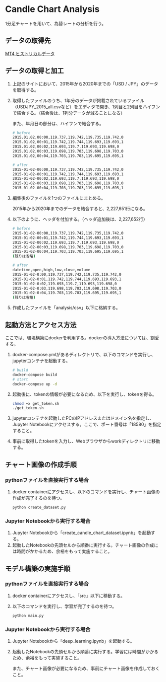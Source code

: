 # Candle Chart Analysis
1分足チャートを用いて、為替レートの分析を行う。

## データの取得先
[MT4 ヒストリカルデータ](https://www.axiory.com/jp/how-to-install/mt4-historical-data)

## データの取得と加工
1. 上記のサイトにおいて、2015年から2020年までの「USD / JPY」のデータを取得する。
1. 取得したファイルのうち、1年分のデータが掲載されているファイル（USDJPY_2015_all.csvなど）をエディタで開き、1列目と2列目をハイフンで結合する。（結合後は、1列分データが減ることになる）

    また、年月日の部分は、ハイフンで結合する。

    ```bash
    # before
    2015.01.02,00:00,119.737,119.742,119.735,119.742,0
    2015.01.02,00:01,119.742,119.744,119.693,119.693,1
    2015.01.02,00:02,119.693,119.7,119.693,119.698,0
    2015.01.02,00:03,119.698,119.703,119.698,119.703,0
    2015.01.02,00:04,119.703,119.703,119.695,119.695,1

    # after
    2015-01-02-00:00,119.737,119.742,119.735,119.742,0
    2015-01-02-00:01,119.742,119.744,119.693,119.693,1
    2015-01-02-00:02,119.693,119.7,119.693,119.698,0
    2015-01-02-00:03,119.698,119.703,119.698,119.703,0
    2015-01-02-00:04,119.703,119.703,119.695,119.695,1
    ```

1. 編集後のファイルを1つのファイルにまとめる。

    2015年から2020年までのデータを結合すると、2,227,651行になる。

1. 以下のように、ヘッダを付加する。（ヘッダ追加後は、2,227,652行）

    ```bash
    # before
    2015-01-02-00:00,119.737,119.742,119.735,119.742,0
    2015-01-02-00:01,119.742,119.744,119.693,119.693,1
    2015-01-02-00:02,119.693,119.7,119.693,119.698,0
    2015-01-02-00:03,119.698,119.703,119.698,119.703,0
    2015-01-02-00:04,119.703,119.703,119.695,119.695,1
    (残りは省略)

    # after
    datetime,open,high,low,close,volume
    2015-01-02-0:00,119.737,119.742,119.735,119.742,0
    2015-01-02-0:01,119.742,119.744,119.693,119.693,1
    2015-01-02-0:02,119.693,119.7,119.693,119.698,0
    2015-01-02-0:03,119.698,119.703,119.698,119.703,0
    2015-01-02-0:04,119.703,119.703,119.695,119.695,1
    (残りは省略)
    ```

1. 作成したファイルを「analysis/csv」以下に格納する。

## 起動方法とアクセス方法
ここでは、環境構築にdockerを利用する。dockerの導入方法については、割愛する。

1. docker-compose.ymlがあるディレクトリで、以下のコマンドを実行し、jupyterコンテナを起動する。

    ```bash
    # build
    docker-compose build
    # start
    docker-compose up -d
    ```

1. 起動後に、tokenの情報が必要になるため、以下を実行し、tokenを得る。

    ```bash
    chmod +x get_token.sh
    ./get_token.sh
    ```

1. jupyterコンテナを起動したPCのIPアドレスまたはドメイン名を指定し、Jupyter Notebookにアクセスする。ここで、ポート番号は「18580」を指定すること。
1. 事前に取得したtokenを入力し、Webブラウザからworkディレクトリに移動する。

## チャート画像の作成手順
### pythonファイルを直接実行する場合
1. docker containerにアクセスし、以下のコマンドを実行し、チャート画像の作成が完了するのを待つ。

    ```bash
    python create_dataset.py
    ```

### Jupyter Notebookから実行する場合
1. Jupyter Notebookから「create_candle_chart_dataset.ipynb」を起動する。
1. 起動したNotebookの先頭セルから順番に実行する。チャート画像の作成には時間がかかるため、余裕をもって実施すること。

## モデル構築の実施手順
### pythonファイルを直接実行する場合
1. docker containerにアクセスし、「src」以下に移動する。
1. 以下のコマンドを実行し、学習が完了するのを待つ。

    ```bash
    python main.py
    ```

### Jupyter Notebookから実行する場合
1. Jupyter Notebookから「deep_learning.ipynb」を起動する。
1. 起動したNotebookの先頭セルから順番に実行する。学習には時間がかかるため、余裕をもって実施すること。

    また、チャート画像が必要になるため、事前にチャート画像を作成しておくこと。
